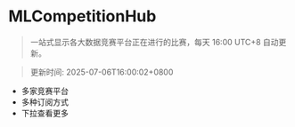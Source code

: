 # MLCompetitionHub

> 一站式显示各大数据竞赛平台正在进行的比赛，每天 16:00 UTC+8 自动更新。
  
> 更新时间: 2025-07-06T16:00:02+0800 

* 多家竞赛平台
* 多种订阅方式
* 下拉查看更多